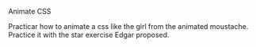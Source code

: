 Animate CSS

Practicar how to animate a css like the girl from the animated moustache.
Practice it with the star exercise Edgar proposed.
